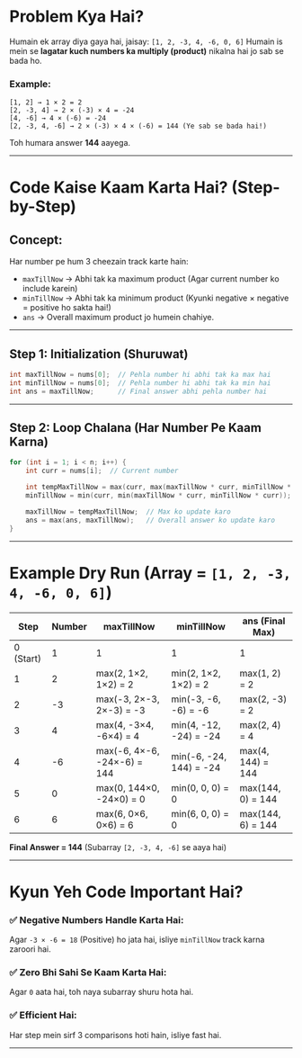 # Problem Kya Hai?

Humain ek array diya gaya hai, jaisay: `[1, 2, -3, 4, -6, 0, 6]`
Humain is mein se **lagatar kuch numbers ka multiply (product)** nikalna hai jo sab se bada ho.

### Example:
```
[1, 2] → 1 × 2 = 2
[2, -3, 4] → 2 × (-3) × 4 = -24
[4, -6] → 4 × (-6) = -24
[2, -3, 4, -6] → 2 × (-3) × 4 × (-6) = 144 (Ye sab se bada hai!)
```
Toh humara answer **144** aayega.

---

# Code Kaise Kaam Karta Hai? (Step-by-Step)

## Concept:
Har number pe hum 3 cheezain track karte hain:
- `maxTillNow` → Abhi tak ka maximum product (Agar current number ko include karein)
- `minTillNow` → Abhi tak ka minimum product (Kyunki negative × negative = positive ho sakta hai!)
- `ans` → Overall maximum product jo humein chahiye.

---

## Step 1: Initialization (Shuruwat)
```cpp
int maxTillNow = nums[0];  // Pehla number hi abhi tak ka max hai
int minTillNow = nums[0];  // Pehla number hi abhi tak ka min hai
int ans = maxTillNow;      // Final answer abhi pehla number hai
```

---

## Step 2: Loop Chalana (Har Number Pe Kaam Karna)
```cpp
for (int i = 1; i < n; i++) {
    int curr = nums[i];  // Current number

    int tempMaxTillNow = max(curr, max(maxTillNow * curr, minTillNow * curr));
    minTillNow = min(curr, min(maxTillNow * curr, minTillNow * curr));

    maxTillNow = tempMaxTillNow;  // Max ko update karo
    ans = max(ans, maxTillNow);   // Overall answer ko update karo
}
```

---

# Example Dry Run (Array = `[1, 2, -3, 4, -6, 0, 6]`)

| Step         | Number | maxTillNow                        | minTillNow                        | ans (Final Max) |
|--------------|--------|----------------------------------|----------------------------------|-----------------|
| 0 (Start)    | 1      | 1                                | 1                                | 1               |
| 1            | 2      | max(2, 1×2, 1×2) = 2              | min(2, 1×2, 1×2) = 2              | max(1, 2) = 2    |
| 2            | -3     | max(-3, 2×-3, 2×-3) = -3          | min(-3, -6, -6) = -6              | max(2, -3) = 2   |
| 3            | 4      | max(4, -3×4, -6×4) = 4            | min(4, -12, -24) = -24            | max(2, 4) = 4    |
| 4            | -6     | max(-6, 4×-6, -24×-6) = 144       | min(-6, -24, 144) = -24           | max(4, 144) = 144|
| 5            | 0      | max(0, 144×0, -24×0) = 0          | min(0, 0, 0) = 0                  | max(144, 0) = 144|
| 6            | 6      | max(6, 0×6, 0×6) = 6              | min(6, 0, 0) = 0                  | max(144, 6) = 144|

**Final Answer = 144** (Subarray `[2, -3, 4, -6]` se aaya hai)

---

# Kyun Yeh Code Important Hai?

### ✅ Negative Numbers Handle Karta Hai:
Agar `-3 × -6 = 18` (Positive) ho jata hai, isliye `minTillNow` track karna zaroori hai.

### ✅ Zero Bhi Sahi Se Kaam Karta Hai:
Agar `0` aata hai, toh naya subarray shuru hota hai.

### ✅ Efficient Hai:
Har step mein sirf 3 comparisons hoti hain, isliye fast hai.

---

